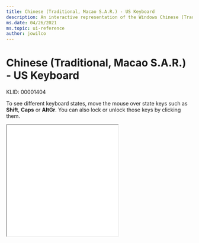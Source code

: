 ```yaml
---
title: Chinese (Traditional, Macao S.A.R.) - US Keyboard
description: An interactive representation of the Windows Chinese (Traditional, Macao S.A.R.) - US keyboard. To see different keyboard states, click or move the mouse over the state keys.
ms.date: 04/26/2021
ms.topic: ui-reference
author: jowilco
---
```


# Chinese (Traditional, Macao S.A.R.) - US Keyboard

KLID: 00001404

To see different keyboard states, move the mouse over state keys such as **Shift**, **Caps** or **AltGr**. You can also lock or unlock those keys by clicking them.

<iframe src="kbdus_6.html" height="300"></iframe>
